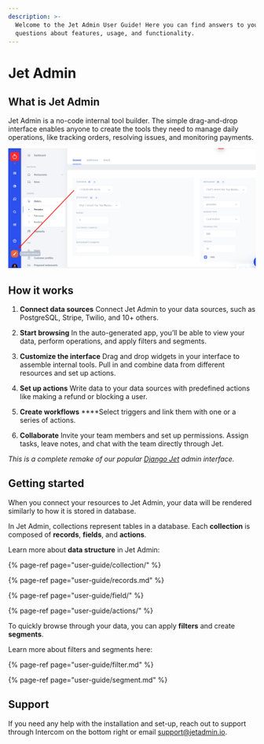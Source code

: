 ```yaml
---
description: >-
  Welcome to the Jet Admin User Guide! Here you can find answers to your
  questions about features, usage, and functionality.
---
```


# Jet Admin

## What is Jet Admin

Jet Admin is a no-code internal tool builder. The simple drag-and-drop interface enables anyone to create the tools they need to manage daily operations, like tracking orders, resolving issues, and monitoring payments.

![](.gitbook/assets/image%20%28115%29.png)

## How it works

1. **Connect data sources**                                                                                                         Connect Jet Admin to your data sources, such as PostgreSQL, Stripe, Twilio, and 10+ others. 
2. **Start browsing**                                                                                                         In the auto-generated app, you’ll be able to view your data, perform operations, and apply filters and segments.   

               

3. **Customize the interface**                                                                                                                   Drag and drop widgets in your interface to assemble internal tools. Pull in and combine data from different resources and set up actions.

               

4. **Set up actions**                                                                                  Write data to your data sources with predefined actions like making a refund or blocking a user. 
5. **Create workflows**                                                                                                                           ****Select triggers and link them with one or a series of actions. 

               

6. **Collaborate**                                                                                                                                Invite your team members and set up permissions. Assign tasks, leave notes, and chat with the team directly through Jet.

_This is a complete remake of our popular_ [_Django Jet_](https://github.com/geex-arts/django-jet) _admin interface._

## Getting started

When you connect your resources to Jet Admin, your data will be rendered similarly to how it is stored in database. 

In Jet Admin, collections represent tables in a database. Each **collection** is composed of **records**, **fields**, and **actions**. 

Learn more about **data structure** in Jet Admin:

{% page-ref page="user-guide/collection/" %}

{% page-ref page="user-guide/records.md" %}

{% page-ref page="user-guide/field/" %}

{% page-ref page="user-guide/actions/" %}

To quickly browse through your data, you can apply **filters** and create **segments**.

Learn more about filters and segments here:

{% page-ref page="user-guide/filter.md" %}

{% page-ref page="user-guide/segment.md" %}

## Support

If you need any help with the installation and set-up, reach out to support through Intercom on the bottom right or email [support@jetadmin.io](mailto:support@jetadmin.io).


